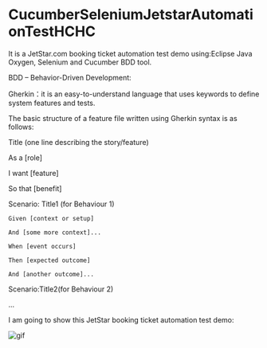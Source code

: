 # CucumberSeleniumJetstarAutomationTestHCHC

It is a JetStar.com booking ticket automation test demo using:Eclipse Java Oxygen, Selenium and Cucumber BDD tool.

BDD – Behavior-Driven Development:

Gherkin：it is an easy-to-understand language that uses keywords to define system features and tests.

The basic structure of a feature file written using Gherkin syntax is as follows:


Title (one line describing the story/feature)

As a [role]

I want [feature]

So that [benefit]

Scenario: Title1 (for Behaviour 1)
    
    Given [context or setup]
    
    And [some more context]...
    
    When [event occurs]
    
    Then [expected outcome]
    
    And [another outcome]... 
 
 Scenario:Title2(for Behaviour 2)
  
  ...
 
I am going to show this JetStar booking ticket automation test demo:

![gif](https://github.com/HENGCHEN2016/CucumberSeleniumJetstarAutomationTestHCHC/blob/master/gif/Jetstar.com_automation_test_demo.gif)
 
   
